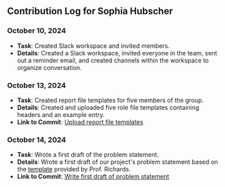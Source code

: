 ## Contribution Log for Sophia Hubscher

### October 10, 2024
- **Task**: Created Slack workspace and invited members.
- **Details**: Created a Slack workspace, invited everyone in the team, sent out a reminder email, and created channels within the workspace to organize conversation.

### October 13, 2024
- **Task**: Created report file templates for five members of the group.
- **Details**: Created and uploaded five role file templates containing headers and an example entry.
- **Link to Commit**: [Upload report file templates](https://github.com/nhan0504/CS326/commit/70898c33a6d23de04ac99f530e303a7a70f5f920)

### October 14, 2024
- **Task**: Wrote a first draft of the problem statement.
- **Details**: Wrote a first draft of our project's problem statement based on the [template](https://github.com/umass-cs-326/ms02-example/blob/main/team/m2/problem.md) provided by Prof. Richards.
- **Link to Commit**: [Write first draft of problem statement
](https://github.com/nhan0504/CS326/commit/d154f7491d8b4026fd1e22698833970d91f6eeaa)
